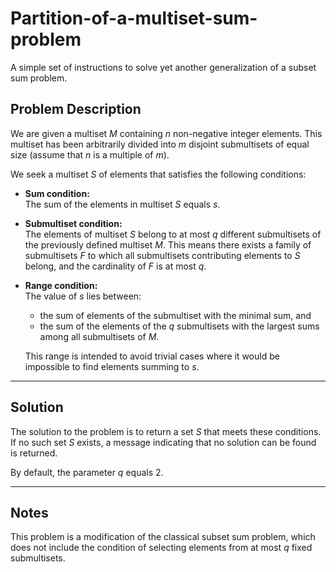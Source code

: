 # Partition-of-a-multiset-sum-problem
A simple set of instructions to solve yet another generalization of a subset sum problem.

## Problem Description

We are given a multiset $M$ containing $n$ non-negative integer elements. This multiset has been arbitrarily divided into $m$ disjoint submultisets of equal size (assume that $n$ is a multiple of $m$).

We seek a multiset $S$ of elements that satisfies the following conditions:

- **Sum condition:**  
  The sum of the elements in multiset $S$ equals $s$.

- **Submultiset condition:**  
  The elements of multiset $S$ belong to at most $q$ different submultisets of the previously defined multiset $M$. This means there exists a family of submultisets $F$ to which all submultisets contributing elements to $S$ belong, and the cardinality of $F$ is at most $q$.

- **Range condition:**  
  The value of $s$ lies between:
  
  - the sum of elements of the submultiset with the minimal sum, and
  - the sum of the elements of the $q$ submultisets with the largest sums among all submultisets of $M$.

  This range is intended to avoid trivial cases where it would be impossible to find elements summing to $s$.

---

## Solution

The solution to the problem is to return a set $S$ that meets these conditions. If no such set $S$ exists, a message indicating that no solution can be found is returned.

By default, the parameter $q$ equals 2.

---

## Notes

This problem is a modification of the classical subset sum problem, which does not include the condition of selecting elements from at most $q$ fixed submultisets.
